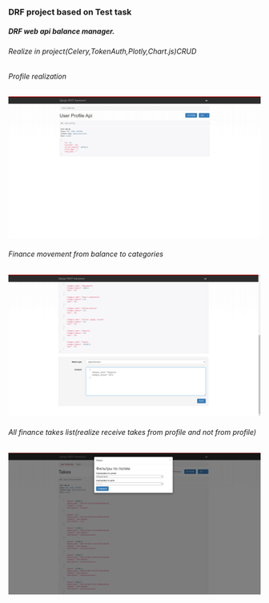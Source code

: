 <h3>DRF project based on Test task</h3>
<h5>DRF web api balance manager.</h5>
<h6>Realize in project(Celery,TokenAuth,Plotly,Chart.js)CRUD</h6>
<h6>Profile realization</h6>
<img src = 'scr.png'>
<h6>Finance movement from balance to categories</h6>
<img src = 'scr2.png'>
<h6>All finance takes list(realize receive takes from profile and not from profile)</h6>
<img src = 'scr3.png'>
